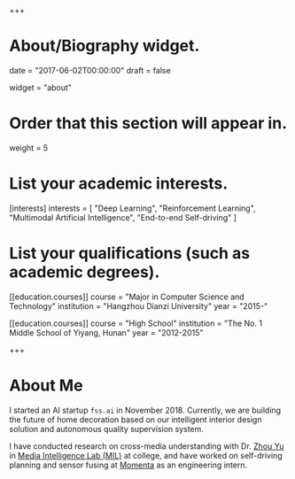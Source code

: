 +++
# About/Biography widget.

date = "2017-06-02T00:00:00"
draft = false

widget = "about"

# Order that this section will appear in.
weight = 5

# List your academic interests.
[interests]
  interests = [
    "Deep Learning",
    "Reinforcement Learning",
    "Multimodal Artificial Intelligence",
    "End-to-end Self-driving"
  ]

# List your qualifications (such as academic degrees).
[[education.courses]]
  course = "Major in Computer Science and Technology"
  institution = "Hangzhou Dianzi University"
  year = "2015-"

[[education.courses]]
  course = "High School"
  institution = "The No. 1 Middle School of Yiyang, Hunan"
  year = "2012-2015"

+++

# About Me

<!-- I'm a junior student major in Computer Science and Technology at Hangzhou Dianzi University. Now conduct research on cross-media with Dr. [Zhou Yu](http://mil.hdu.edu.cn/people/zhou_yu/index.html), and also working closely with Dr. [Fei Gao](http://mil.hdu.edu.cn/people/fei_gao/index.html) , supervised by Prof. [Jun Yu](http://mil.hdu.edu.cn/people/jun_yu/index.html) in the [Media Intelligence Lab](http://mil.hdu.edu.cn/) (former name CAMALAB). -->

I started an AI startup `fss.ai` in November 2018. Currently, we are building the future of home decoration based on our intelligent interior design solution and autonomous quality supervision system.

I have conducted research on cross-media understanding with Dr. [Zhou Yu](http://mil.hdu.edu.cn/people/zhou_yu/index.html) in [Media Intelligence Lab (MIL)](http://mil.hdu.edu.cn/) at college, and have worked on self-driving planning and sensor fusing at [Momenta](www.momenta.ai) as an engineering intern.
